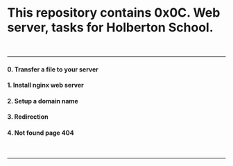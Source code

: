 <h1>This repository contains 0x0C. Web server, tasks for Holberton School.</h1>
<br>
<hr>
<h4>0. Transfer a file to your server</h4>
<h4>1. Install nginx web server</h4>
<h4>2. Setup a domain name</h4>
<h4>3. Redirection</h4>
<h4>4. Not found page 404 </h4>
<br>
<hr>